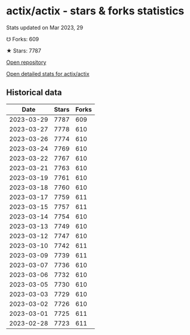 # actix/actix - stars & forks statistics

Stats updated on Mar 2023, 29

☋ Forks: 609

★ Stars: 7787

[Open repository](https://github.com/actix/actix)

[Open detailed stats for actix/actix](https://reviewgithub.com/rep/actix/actix)

## Historical data
| Date | Stars | Forks |
|------|-------|-------|
| 2023-03-29 | 7787 | 609 | 
| 2023-03-27 | 7778 | 610 | 
| 2023-03-26 | 7774 | 610 | 
| 2023-03-24 | 7769 | 610 | 
| 2023-03-22 | 7767 | 610 | 
| 2023-03-21 | 7763 | 610 | 
| 2023-03-19 | 7761 | 610 | 
| 2023-03-18 | 7760 | 610 | 
| 2023-03-17 | 7759 | 611 | 
| 2023-03-15 | 7757 | 611 | 
| 2023-03-14 | 7754 | 610 | 
| 2023-03-13 | 7749 | 610 | 
| 2023-03-12 | 7747 | 610 | 
| 2023-03-10 | 7742 | 611 | 
| 2023-03-09 | 7739 | 611 | 
| 2023-03-07 | 7736 | 610 | 
| 2023-03-06 | 7732 | 610 | 
| 2023-03-05 | 7730 | 610 | 
| 2023-03-03 | 7729 | 610 | 
| 2023-03-02 | 7726 | 610 | 
| 2023-03-01 | 7725 | 611 | 
| 2023-02-28 | 7723 | 611 | 

